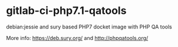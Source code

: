 # gitlab-ci-php7.1-qatools

debian:jessie and sury based PHP7 docket image with PHP QA tools

More info: https://deb.sury.org/ and http://phpqatools.org/
